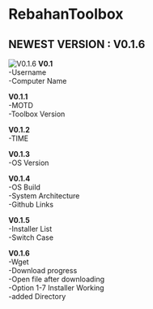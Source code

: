 <head>
<body>
<h1>RebahanToolbox</h1>
  <h2>NEWEST VERSION : V0.1.6</h2>
<img alt="V0.1.6" src="https://user-images.githubusercontent.com/52622790/84564389-6da7e300-ad8b-11ea-9d79-93e4188b9bc5.png"

<p>
  <b>V0.1</b><br>
  -Username<br>
  -Computer Name <br>

<b>V0.1.1</b><br>
  -MOTD<br>
  -Toolbox Version<br>
  
<b>V0.1.2</b><br>
  -TIME<br>

<b>V0.1.3</b><br>
  -OS Version<br>

<b>V0.1.4</b><br>
  -OS Build<br>
  -System Architecture<br>
  -Github Links<br>

<b>V0.1.5</b><br>
  -Installer List<br>
  -Switch Case<br>

<b>V0.1.6</b><br>
  -Wget<br>
  -Download progress<br>
  -Open file after downloading<br>
  -Option 1-7 Installer Working<br>
  -added Directory<br>
</p>
</body>
</html>
